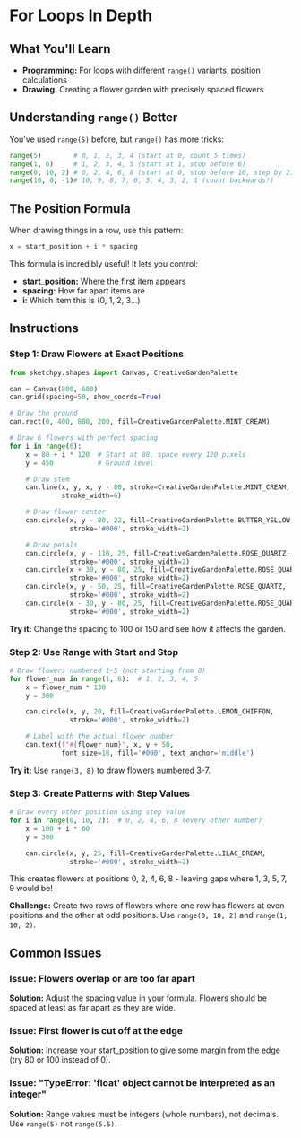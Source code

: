 # For Loops In Depth

## What You'll Learn
- **Programming:** For loops with different `range()` variants, position calculations
- **Drawing:** Creating a flower garden with precisely spaced flowers

## Understanding `range()` Better

You've used `range(5)` before, but `range()` has more tricks:

```python
range(5)        # 0, 1, 2, 3, 4 (start at 0, count 5 times)
range(1, 6)     # 1, 2, 3, 4, 5 (start at 1, stop before 6)
range(0, 10, 2) # 0, 2, 4, 6, 8 (start at 0, stop before 10, step by 2)
range(10, 0, -1)# 10, 9, 8, 7, 6, 5, 4, 3, 2, 1 (count backwards!)
```

## The Position Formula

When drawing things in a row, use this pattern:
```python
x = start_position + i * spacing
```

This formula is incredibly useful! It lets you control:
- **start_position:** Where the first item appears
- **spacing:** How far apart items are
- **i:** Which item this is (0, 1, 2, 3...)

## Instructions

### Step 1: Draw Flowers at Exact Positions

```python
from sketchpy.shapes import Canvas, CreativeGardenPalette

can = Canvas(800, 600)
can.grid(spacing=50, show_coords=True)

# Draw the ground
can.rect(0, 400, 800, 200, fill=CreativeGardenPalette.MINT_CREAM)

# Draw 6 flowers with perfect spacing
for i in range(6):
    x = 80 + i * 120  # Start at 80, space every 120 pixels
    y = 450           # Ground level

    # Draw stem
    can.line(x, y, x, y - 80, stroke=CreativeGardenPalette.MINT_CREAM,
             stroke_width=6)

    # Draw flower center
    can.circle(x, y - 80, 22, fill=CreativeGardenPalette.BUTTER_YELLOW,
               stroke='#000', stroke_width=2)

    # Draw petals
    can.circle(x, y - 110, 25, fill=CreativeGardenPalette.ROSE_QUARTZ,
               stroke='#000', stroke_width=2)
    can.circle(x + 30, y - 80, 25, fill=CreativeGardenPalette.ROSE_QUARTZ,
               stroke='#000', stroke_width=2)
    can.circle(x, y - 50, 25, fill=CreativeGardenPalette.ROSE_QUARTZ,
               stroke='#000', stroke_width=2)
    can.circle(x - 30, y - 80, 25, fill=CreativeGardenPalette.ROSE_QUARTZ,
               stroke='#000', stroke_width=2)
```

**Try it:** Change the spacing to 100 or 150 and see how it affects the garden.

### Step 2: Use Range with Start and Stop

```python
# Draw flowers numbered 1-5 (not starting from 0)
for flower_num in range(1, 6):  # 1, 2, 3, 4, 5
    x = flower_num * 130
    y = 300

    can.circle(x, y, 20, fill=CreativeGardenPalette.LEMON_CHIFFON,
               stroke='#000', stroke_width=2)

    # Label with the actual flower number
    can.text(f"#{flower_num}", x, y + 50,
             font_size=18, fill='#000', text_anchor='middle')
```

**Try it:** Use `range(3, 8)` to draw flowers numbered 3-7.

### Step 3: Create Patterns with Step Values

```python
# Draw every other position using step value
for i in range(0, 10, 2):  # 0, 2, 4, 6, 8 (every other number)
    x = 100 + i * 60
    y = 300

    can.circle(x, y, 25, fill=CreativeGardenPalette.LILAC_DREAM,
               stroke='#000', stroke_width=2)
```

This creates flowers at positions 0, 2, 4, 6, 8 - leaving gaps where 1, 3, 5, 7, 9 would be!

**Challenge:** Create two rows of flowers where one row has flowers at even positions and the other at odd positions. Use `range(0, 10, 2)` and `range(1, 10, 2)`.

## Common Issues

### Issue: Flowers overlap or are too far apart
**Solution:** Adjust the spacing value in your formula. Flowers should be spaced at least as far apart as they are wide.

### Issue: First flower is cut off at the edge
**Solution:** Increase your start_position to give some margin from the edge (try 80 or 100 instead of 0).

### Issue: "TypeError: 'float' object cannot be interpreted as an integer"
**Solution:** Range values must be integers (whole numbers), not decimals. Use `range(5)` not `range(5.5)`.
